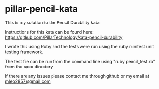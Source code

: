 # pillar-pencil-kata

This is my solution to the Pencil Durability kata

Instructions for this kata can be found here: https://github.com/PillarTechnology/kata-pencil-durability

I wrote this using Ruby and the tests were run using the ruby minitest unit testing framework.

The test file can be run from the command line using "ruby pencil_test.rb" from the spec directory.

If there are any issues please contact me through github or my email at mleo2857@gmail.com
